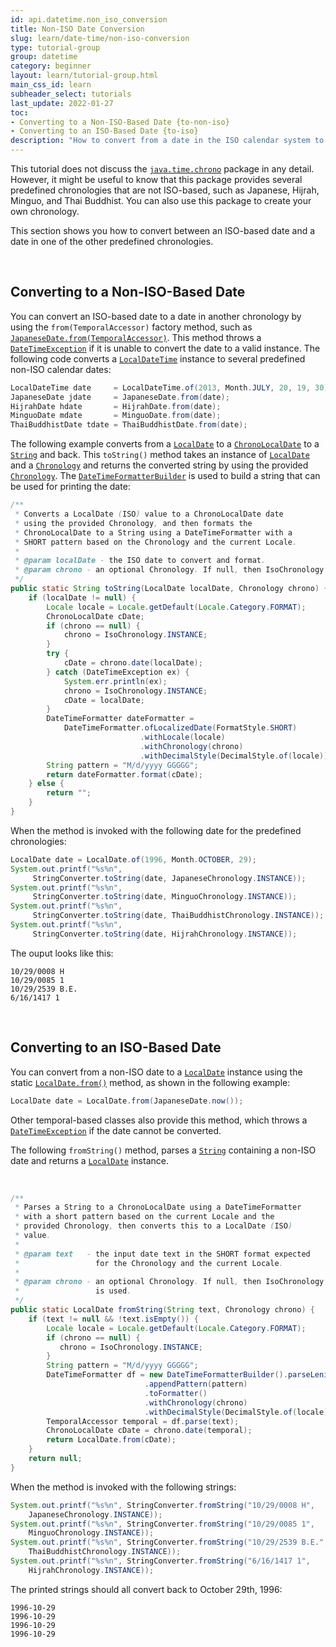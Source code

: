 ```yaml
---
id: api.datetime.non_iso_conversion
title: Non-ISO Date Conversion
slug: learn/date-time/non-iso-conversion
type: tutorial-group
group: datetime
category: beginner
layout: learn/tutorial-group.html
main_css_id: learn
subheader_select: tutorials
last_update: 2022-01-27
toc:
- Converting to a Non-ISO-Based Date {to-non-iso}
- Converting to an ISO-Based Date {to-iso}
description: "How to convert from a date in the ISO calendar system to a date in a non-ISO calendar system, such as a JapaneseDate or a ThaiBuddhistDate."
---
```



This tutorial does not discuss the [`java.time.chrono`](javadoc:java.time.chrono) package in any detail. However, it might be useful to know that this package provides several predefined chronologies that are not ISO-based, such as Japanese, Hijrah, Minguo, and Thai Buddhist. You can also use this package to create your own chronology.

This section shows you how to convert between an ISO-based date and a date in one of the other predefined chronologies.


<a id="to-non-iso">&nbsp;</a>
## Converting to a Non-ISO-Based Date

You can convert an ISO-based date to a date in another chronology by using the `from(TemporalAccessor)` factory method, such as [`JapaneseDate.from(TemporalAccessor)`](javadoc:JapaneseDate.from(TemporalAccessor)). This method throws a [`DateTimeException`](javadoc:DateTimeException) if it is unable to convert the date to a valid instance. The following code converts a [`LocalDateTime`](javadoc:LocalDateTime) instance to several predefined non-ISO calendar dates:

```java
LocalDateTime date     = LocalDateTime.of(2013, Month.JULY, 20, 19, 30);
JapaneseDate jdate     = JapaneseDate.from(date);
HijrahDate hdate       = HijrahDate.from(date);
MinguoDate mdate       = MinguoDate.from(date);
ThaiBuddhistDate tdate = ThaiBuddhistDate.from(date);
```

The following example converts from a [`LocalDate`](javadoc:LocalDate) to a [`ChronoLocalDate`](javadoc:ChronoLocalDate) to a [`String`](javadoc:String) and back. This `toString()` method takes an instance of [`LocalDate`](javadoc:LocalDate) and a [`Chronology`](javadoc:Chronology) and returns the converted string by using the provided [`Chronology`](javadoc:Chronology). The [`DateTimeFormatterBuilder`](javadoc:DateTimeFormatterBuilder) is used to build a string that can be used for printing the date:

```java
/**
 * Converts a LocalDate (ISO) value to a ChronoLocalDate date
 * using the provided Chronology, and then formats the
 * ChronoLocalDate to a String using a DateTimeFormatter with a
 * SHORT pattern based on the Chronology and the current Locale.
 *
 * @param localDate - the ISO date to convert and format.
 * @param chrono - an optional Chronology. If null, then IsoChronology is used.
 */
public static String toString(LocalDate localDate, Chronology chrono) {
    if (localDate != null) {
        Locale locale = Locale.getDefault(Locale.Category.FORMAT);
        ChronoLocalDate cDate;
        if (chrono == null) {
            chrono = IsoChronology.INSTANCE;
        }
        try {
            cDate = chrono.date(localDate);
        } catch (DateTimeException ex) {
            System.err.println(ex);
            chrono = IsoChronology.INSTANCE;
            cDate = localDate;
        }
        DateTimeFormatter dateFormatter =
            DateTimeFormatter.ofLocalizedDate(FormatStyle.SHORT)
                             .withLocale(locale)
                             .withChronology(chrono)
                             .withDecimalStyle(DecimalStyle.of(locale));
        String pattern = "M/d/yyyy GGGGG";
        return dateFormatter.format(cDate);
    } else {
        return "";
    }
}
```

When the method is invoked with the following date for the predefined chronologies:

```java
LocalDate date = LocalDate.of(1996, Month.OCTOBER, 29);
System.out.printf("%s%n",
     StringConverter.toString(date, JapaneseChronology.INSTANCE));
System.out.printf("%s%n",
     StringConverter.toString(date, MinguoChronology.INSTANCE));
System.out.printf("%s%n",
     StringConverter.toString(date, ThaiBuddhistChronology.INSTANCE));
System.out.printf("%s%n",
     StringConverter.toString(date, HijrahChronology.INSTANCE));
```

The ouput looks like this:

```shell
10/29/0008 H
10/29/0085 1
10/29/2539 B.E.
6/16/1417 1
```


<a id="to-iso">&nbsp;</a>
## Converting to an ISO-Based Date

You can convert from a non-ISO date to a [`LocalDate`](javadoc:LocalDate) instance using the static [`LocalDate.from()`](javadoc:LocalDate.from()) method, as shown in the following example:

```java
LocalDate date = LocalDate.from(JapaneseDate.now());
```

Other temporal-based classes also provide this method, which throws a [`DateTimeException`](javadoc:DateTimeException) if the date cannot be converted.

The following `fromString()` method, parses a [`String`](javadoc:String) containing a non-ISO date and returns a [`LocalDate`](javadoc:LocalDate) instance.

<a id="example">&nbsp;</a>
```java
/**
 * Parses a String to a ChronoLocalDate using a DateTimeFormatter
 * with a short pattern based on the current Locale and the
 * provided Chronology, then converts this to a LocalDate (ISO)
 * value.
 *
 * @param text   - the input date text in the SHORT format expected
 *                 for the Chronology and the current Locale.
 *
 * @param chrono - an optional Chronology. If null, then IsoChronology
 *                 is used.
 */
public static LocalDate fromString(String text, Chronology chrono) {
    if (text != null && !text.isEmpty()) {
        Locale locale = Locale.getDefault(Locale.Category.FORMAT);
        if (chrono == null) {
           chrono = IsoChronology.INSTANCE;
        }
        String pattern = "M/d/yyyy GGGGG";
        DateTimeFormatter df = new DateTimeFormatterBuilder().parseLenient()
                              .appendPattern(pattern)
                              .toFormatter()
                              .withChronology(chrono)
                              .withDecimalStyle(DecimalStyle.of(locale));
        TemporalAccessor temporal = df.parse(text);
        ChronoLocalDate cDate = chrono.date(temporal);
        return LocalDate.from(cDate);
    }
    return null;
}
```

When the method is invoked with the following strings:

```java
System.out.printf("%s%n", StringConverter.fromString("10/29/0008 H",
    JapaneseChronology.INSTANCE));
System.out.printf("%s%n", StringConverter.fromString("10/29/0085 1",
    MinguoChronology.INSTANCE));
System.out.printf("%s%n", StringConverter.fromString("10/29/2539 B.E.",
    ThaiBuddhistChronology.INSTANCE));
System.out.printf("%s%n", StringConverter.fromString("6/16/1417 1",
    HijrahChronology.INSTANCE));
```

The printed strings should all convert back to October 29th, 1996:

```shell
1996-10-29
1996-10-29
1996-10-29
1996-10-29
```
